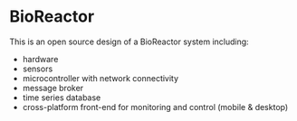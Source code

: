 # BioReactor

This is an open source design of a BioReactor system including:
  - hardware
  - sensors
  - microcontroller with network connectivity
  - message broker
  - time series database
  - cross-platform front-end for monitoring and control (mobile & desktop)